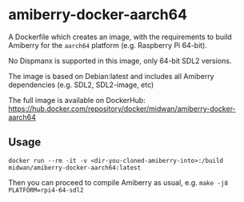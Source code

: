 # amiberry-docker-aarch64

A Dockerfile which creates an image, with the requirements to build Amiberry for the `aarch64` platform (e.g. Raspberry Pi 64-bit).

No Dispmanx is supported in this image, only 64-bit SDL2 versions.

The image is based on Debian:latest and includes all Amiberry dependencies (e.g. SDL2, SDL2-image, etc)

The full image is available on DockerHub: <https://hub.docker.com/repository/docker/midwan/amiberry-docker-aarch64>

## Usage

`docker run --rm -it -v <dir-you-cloned-amiberry-into>:/build midwan/amiberry-docker-aarch64:latest`

Then you can proceed to compile Amiberry as usual, e.g. `make -j8 PLATFORM=rpi4-64-sdl2`
